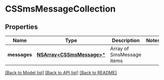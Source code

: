 # CSSmsMessageCollection

## Properties
Name | Type | Description | Notes
------------ | ------------- | ------------- | -------------
**messages** | [**NSArray&lt;CSSmsMessage&gt;***](CSSmsMessage.md) | Array of SmsMessage items | 

[[Back to Model list]](../README.md#documentation-for-models) [[Back to API list]](../README.md#documentation-for-api-endpoints) [[Back to README]](../README.md)


